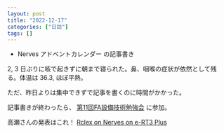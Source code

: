 ```yaml
---
layout: post
title: "2022-12-17"
categories: ["日誌"]
tags: []
---
```


- Nerves アドベントカレンダー の記事書き

2, 3 日ぶりに咳で起きずに朝まで寝られた。鼻、咽喉の症状が依然として残る。体温は 36.3, ほぼ平熱。

ただ、昨日よりは集中できずで記事を書くのに時間がかかった。

記事書きが終わったら、 [第11回FA設備技術勉強会](https://fa-study.connpass.com/event/260896/) に参加。

高瀬さんの発表はこれ！ [Rclex on Nerves on e-RT3 Plus](https://speakerdeck.com/takasehideki/rclex-on-nerves-on-e-rt3-plus)
